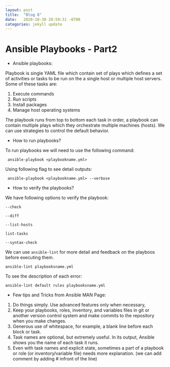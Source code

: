 ```yaml
---
layout: post
title:  "Blog 8"
date:   2020-10-30 20:59:31 -0700
categories: jekyll update
---
```



# Ansible Playbooks - Part2

- Ansible playbooks:

Playbook is single YAML file which contain set of plays which defines a set of activities or tasks to be run on the a single host or multiple host servers.
Some of these tasks are:

1. Execute commands
2. Run scripts
3. Install packages
4. Manage host operating systems 

The playbook runs from top to bottom each task in order, a playbook can contain multiple plays which they orchestrate multiple machines (hosts). We can use strategies to control the default behavior. 

- How to run  playbooks?

To run playbooks we will need to use the following command:

` ansible-playbook <playbookname.yml>`

Using following flag to see detail outputs:

` ansible-playbook <playbookname.yml> --verbose`


- How to verify the playbooks?

We have following options to verify the playbook:

`--check`

`--diff`

`--list-hosts`

`list-tasks`

`--syntax-check`

We can use `ansible-lint` for more detail and feedback on the playboos before executing them. 

`ansible-lint playbooksname.yml`

To see the description of each error:

`ansible-lint default rules playbooksname.yml`

- Few tips and Tricks from Ansible MAN Page:

1. Do things simply. Use advanced features only when necessary,
2. Keep your playbooks, roles, inventory, and variables files in git or another version control system and make commits to the repository when you make changes.
3. Generous use of whitespace, for example, a blank line before each block or task.
4. Task names are optional, but extremely useful. In its output, Ansible shows you the name of each task it runs.
5. Even with task names and explicit state, sometimes a part of a playbook or role (or inventory/variable file) needs more explanation. (we can add comment by adding # infront of the line)

